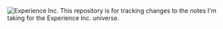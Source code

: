 ![Experience Inc.](https://static.wikia.nocookie.net/experience-inc/images/f/f9/Experience_Logo.png)
This repository is for tracking changes to the notes I'm taking for the Experience Inc. universe.
